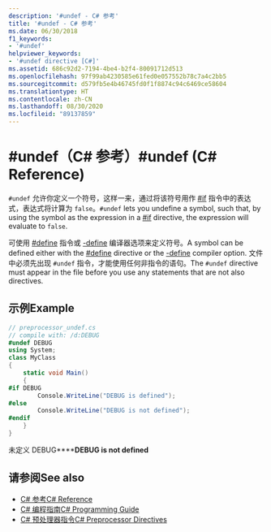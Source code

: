 ```yaml
---
description: '#undef - C# 参考'
title: '#undef - C# 参考'
ms.date: 06/30/2018
f1_keywords:
- '#undef'
helpviewer_keywords:
- '#undef directive [C#]'
ms.assetid: 686c92d2-7194-4be4-b2f4-80091712d513
ms.openlocfilehash: 97f99ab4230585e61fed0e057552b78c7a4c2bb5
ms.sourcegitcommit: d579fb5e4b46745fd0f1f8874c94c6469ce58604
ms.translationtype: HT
ms.contentlocale: zh-CN
ms.lasthandoff: 08/30/2020
ms.locfileid: "89137859"
---
```

# <a name="undef-c-reference"></a><span data-ttu-id="d6f4a-103">#undef（C# 参考）</span><span class="sxs-lookup"><span data-stu-id="d6f4a-103">#undef (C# Reference)</span></span>
<span data-ttu-id="d6f4a-104">`#undef` 允许你定义一个符号，这样一来，通过将该符号用作 [#if](./preprocessor-if.md) 指令中的表达式，表达式将计算为 `false`。</span><span class="sxs-lookup"><span data-stu-id="d6f4a-104">`#undef` lets you undefine a symbol, such that, by using the symbol as the expression in a [#if](./preprocessor-if.md) directive, the expression will evaluate to `false`.</span></span>  
  
 <span data-ttu-id="d6f4a-105">可使用 [#define](./preprocessor-define.md) 指令或 [-define](../compiler-options/define-compiler-option.md) 编译器选项来定义符号。</span><span class="sxs-lookup"><span data-stu-id="d6f4a-105">A symbol can be defined either with the [#define](./preprocessor-define.md) directive or the [-define](../compiler-options/define-compiler-option.md) compiler option.</span></span> <span data-ttu-id="d6f4a-106">文件中必须先出现 `#undef` 指令，才能使用任何非指令的语句。</span><span class="sxs-lookup"><span data-stu-id="d6f4a-106">The `#undef` directive must appear in the file before you use any statements that are not also directives.</span></span>  
  
## <a name="example"></a><span data-ttu-id="d6f4a-107">示例</span><span class="sxs-lookup"><span data-stu-id="d6f4a-107">Example</span></span>  

```csharp
// preprocessor_undef.cs  
// compile with: /d:DEBUG  
#undef DEBUG  
using System;  
class MyClass
{  
    static void Main()
    {  
#if DEBUG  
        Console.WriteLine("DEBUG is defined");  
#else  
        Console.WriteLine("DEBUG is not defined");  
#endif  
    }  
}  
```

<span data-ttu-id="d6f4a-108">未定义 DEBUG\*\*\*\*</span><span class="sxs-lookup"><span data-stu-id="d6f4a-108">**DEBUG is not defined**</span></span>

## <a name="see-also"></a><span data-ttu-id="d6f4a-109">请参阅</span><span class="sxs-lookup"><span data-stu-id="d6f4a-109">See also</span></span>

- [<span data-ttu-id="d6f4a-110">C# 参考</span><span class="sxs-lookup"><span data-stu-id="d6f4a-110">C# Reference</span></span>](../index.md)
- [<span data-ttu-id="d6f4a-111">C# 编程指南</span><span class="sxs-lookup"><span data-stu-id="d6f4a-111">C# Programming Guide</span></span>](../../programming-guide/index.md)
- [<span data-ttu-id="d6f4a-112">C# 预处理器指令</span><span class="sxs-lookup"><span data-stu-id="d6f4a-112">C# Preprocessor Directives</span></span>](./index.md)
